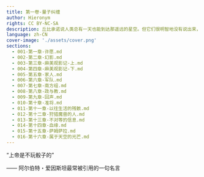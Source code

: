 ```yaml
---
title: 第一卷-量子纠缠
author: Hieronym
rights: CC BY-NC-SA
description: 丘比承诺说人类总有一天也能到达那遥远的星空。但它们很明智地没有说出来，人类将会在那里遇到什么。
language: zh-CN
cover-image: './assets/cover.png'
sections: 
  - 001-第一章-许愿.md
  - 002-第二章-幻影.md
  - 003-第三章-麻美观影记-上.md
  - 004-第四章-麻美观影记-下.md
  - 005-第五章-家人.md
  - 006-第六章-军队.md
  - 007-第七章-南方组.md
  - 008-第八章-政与教.md
  - 009-第九章-回声.md
  - 010-第十章-准将.md
  - 011-第十一章-以往生活的残骸.md
  - 012-第十二章-狩猎魔兽的人.md
  - 013-第十三章-不对等的信息.md
  - 014-第十四章-血缘.md
  - 015-第十五章-萨姆萨拉.md
  - 016-第十六章-属于天空的光芒.md
---
```


“上帝是不玩骰子的”

—— 阿尔伯特・爱因斯坦最常被引用的一句名言
